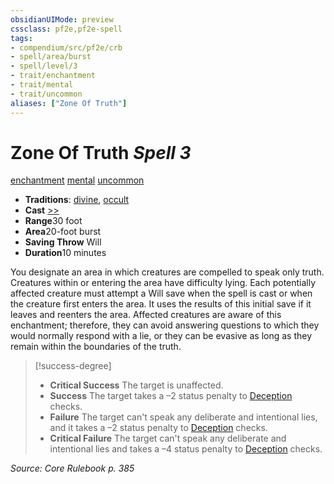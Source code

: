 ```yaml
---
obsidianUIMode: preview
cssclass: pf2e,pf2e-spell
tags:
- compendium/src/pf2e/crb
- spell/area/burst
- spell/level/3
- trait/enchantment
- trait/mental
- trait/uncommon
aliases: ["Zone Of Truth"]
---
```

# Zone Of Truth *Spell 3*   
[enchantment](/rules/traits/enchantment.md)  [mental](/rules/traits/mental.md)  [uncommon](/rules/traits/uncommon.md)  

- **Traditions**: [divine](/rules/traits/divine.md), [occult](/rules/traits/occult.md)
- **Cast** [>>](/rules/core-rulebook/chapter-9-playing-the-game.md#Actions "Two-Action") 
- **Range**30 foot
- **Area**20-foot burst
- **Saving Throw** Will
- **Duration**10 minutes

You designate an area in which creatures are compelled to speak only truth. Creatures within or entering the area have difficulty lying. Each potentially affected creature must attempt a Will save when the spell is cast or when the creature first enters the area. It uses the results of this initial save if it leaves and reenters the area. Affected creatures are aware of this enchantment; therefore, they can avoid answering questions to which they would normally respond with a lie, or they can be evasive as long as they remain within the boundaries of the truth.

> [!success-degree] 
> - **Critical Success** The target is unaffected.
> - **Success** The target takes a –2 status penalty to [Deception](/compendium/skills.md#Deception) checks.
> - **Failure** The target can't speak any deliberate and intentional lies, and it takes a –2 status penalty to [Deception](/compendium/skills.md#Deception) checks.
> - **Critical Failure** The target can't speak any deliberate and intentional lies and takes a –4 status penalty to [Deception](/compendium/skills.md#Deception) checks.

*Source: Core Rulebook p. 385*